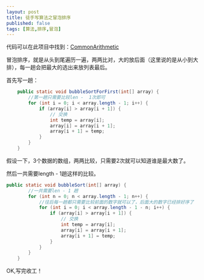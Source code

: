 ```yaml
---
layout: post
title: 徒手写算法之冒泡排序
published: false
tags: [算法,排序,冒泡]
---
```


代码可以在此项目中找到：[CommonArithmetic](https://github.com/Kyson/CommonArithmetic)

冒泡排序，就是从头到尾遍历一遍，两两比对，大的放后面（这里说的是从小到大排），每一趟会把最大的选出来放列表最后。

首先写一趟：

```java
    public static void bubbleSortForFirst(int[] array) {
        //第一趟只需要比较len -  1次即可
        for (int i = 0; i < array.length - 1; i++) {
            if (array[i] > array[i + 1]) {
                // 交换
                int temp = array[i];
                array[i] = array[i + 1];
                array[i + 1] = temp;
            }
        }
    }
```

假设一下，3个数据的数组，两两比较，只需要2次就可以知道谁是最大数了。

然后一共需要length - 1趟这样的比较。

```java
public static void bubbleSort(int[] array) {
        //一共需要len - 1 趟
        for (int n = 0; n < array.length - 1; n++) {
            //往后每一趟都只需要比较前面的数字就可以了，后面大的数字已经排好序了
            for (int i = 0; i < array.length - 1 - n; i++) {
                if (array[i] > array[i + 1]) {
                    // 交换
                    int temp = array[i];
                    array[i] = array[i + 1];
                    array[i + 1] = temp;
                }
            }
        }
    }
```

OK,写完收工！